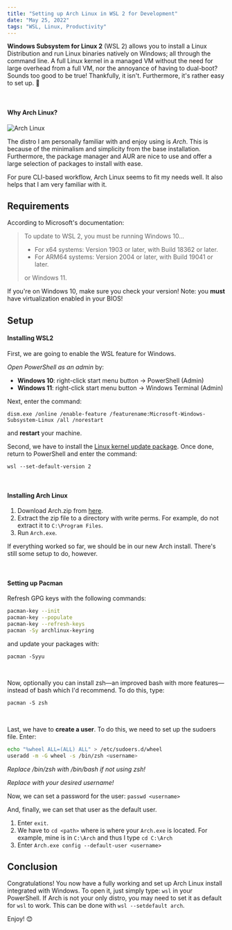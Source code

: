 ```yaml
---
title: "Setting up Arch Linux in WSL 2 for Development"
date: "May 25, 2022"
tags: "WSL, Linux, Productivity"
---
```


**Windows Subsystem for Linux 2** (WSL 2) allows you to install a Linux Distribution and run Linux binaries natively on Windows; all through the command line. A full Linux kernel in a managed VM without the need for large overhead from a full VM, nor the annoyance of having to dual-boot? Sounds too good to be true! Thankfully, it isn't. Furthermore, it's rather easy to set up. 🙂

&nbsp;

#### Why Arch Linux?

![Arch Linux](/images/wsl-arch.png)

The distro I am personally familiar with and enjoy using is *Arch*. This is because of the minimalism and simplicity from the base installation. Furthermore, the package manager and AUR are nice to use and offer a large selection of packages to install with ease. 

For pure CLI-based workflow, Arch Linux seems to fit my needs well. It also helps that I am very familiar with it. 

## Requirements

According to Microsoft's documentation:

> To update to WSL 2, you must be running Windows 10...
> - For x64 systems: Version 1903 or later, with Build 18362 or later.
> - For ARM64 systems: Version 2004 or later, with Build 19041 or later.
>
> or Windows 11.

If you're on Windows 10, make sure you check your version!
Note: you **must** have virtualization enabled in your BIOS!

## Setup

#### Installing WSL2

First, we are going to enable the WSL feature for Windows.

*Open PowerShell as an admin* by:
- **Windows 10**: right-click start menu button -> PowerShell (Admin)
- **Windows 11**: right-click start menu button -> Windows Terminal (Admin)

Next, enter the command:

```
dism.exe /online /enable-feature /featurename:Microsoft-Windows-Subsystem-Linux /all /norestart
```

and **restart** your machine.

Second, we have to install the [Linux kernel update package](https://wslstorestorage.blob.core.windows.net/wslblob/wsl_update_x64.msi). Once done, return to PowerShell and enter the command:

`wsl --set-default-version 2`

&nbsp;

#### Installing Arch Linux

1. Download Arch.zip from [here](https://github.com/yuk7/ArchWSL/releases/latest).
2. Extract the zip file to a directory with write perms. For example, do not extract it to `C:\Program Files`.
3. Run `Arch.exe`.

If everything worked so far, we should be in our new Arch install. There's still some setup to do, however.

&nbsp;

#### Setting up Pacman

Refresh GPG keys with the following commands:
```bash
pacman-key --init
pacman-key --populate
pacman-key --refresh-keys
pacman -Sy archlinux-keyring
```

and update your packages with:

`pacman -Syyu`

&nbsp;

Now, optionally you can install zsh—an improved bash with more features—instead of bash which I'd recommend. To do this, type:

`pacman -S zsh`

&nbsp;

Last, we have to **create a user**. To do this, we need to set up the sudoers file. Enter:

```bash
echo "%wheel ALL=(ALL) ALL" > /etc/sudoers.d/wheel
useradd -m -G wheel -s /bin/zsh <username>
```
*Replace /bin/zsh with /bin/bash if not using zsh!*

*Replace <username> with your desired username!*

Now, we can set a password for the user:
`passwd <username>`

And, finally, we can set that user as the default user.

1. Enter `exit`.
2. We have to `cd <path>` where <path> is where your `Arch.exe` is located. For example, mine is in `C:\Arch` and thus I type `cd C:\Arch`
3. Enter `Arch.exe config --default-user <username>`

## Conclusion

Congratulations! You now have a fully working and set up Arch Linux install integrated with Windows. To open it, just simply type: `wsl` in your PowerShell. If Arch is not your only distro, you may need to set it as default for `wsl` to work. This can be done with `wsl --setdefault arch`.

Enjoy! 😊

